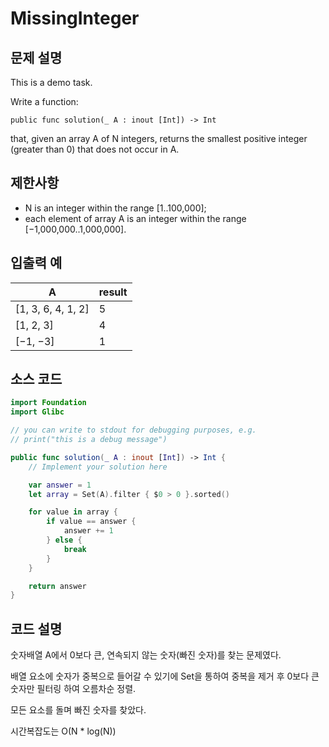 # MissingInteger

## 문제 설명
This is a demo task.

Write a function:

    public func solution(_ A : inout [Int]) -> Int

that, given an array A of N integers, returns the smallest positive integer (greater than 0) that does not occur in A.

## 제한사항
 - N is an integer within the range [1..100,000];
 - each element of array A is an integer within the range [−1,000,000..1,000,000].

## 입출력 예
| A | result |
| - | ------ |
|[1, 3, 6, 4, 1, 2]|5|
|[1, 2, 3]|4|
| [−1, −3]|1|


## 소스 코드
```Swift
import Foundation
import Glibc

// you can write to stdout for debugging purposes, e.g.
// print("this is a debug message")

public func solution(_ A : inout [Int]) -> Int {
    // Implement your solution here

    var answer = 1
    let array = Set(A).filter { $0 > 0 }.sorted()

    for value in array {
        if value == answer {
            answer += 1
        } else {
            break
        }
    }

    return answer
}
```

## 코드 설명
숫자배열 A에서 0보다 큰, 연속되지 않는 숫자(빠진 숫자)를 찾는 문제였다.

배열 요소에 숫자가 중복으로 들어갈 수 있기에 Set을 통하여 중복을 제거 후 0보다 큰 숫자만 필터링 하여 오름차순 정렬.

모든 요소를 돌며 빠진 숫자를 찾았다.

시간복잡도는 O(N * log(N))